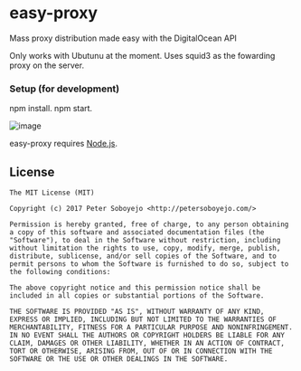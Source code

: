 # easy-proxy
Mass proxy distribution made easy with the DigitalOcean API

Only works with Ubutunu at the moment. Uses squid3 as the fowarding proxy on the server.

### Setup (for development)
npm install.
npm start.

![image](https://user-images.githubusercontent.com/25018435/120934486-6c727300-c6cc-11eb-99f6-6d674d65abdd.png)

easy-proxy requires [Node.js](http://nodejs.org/).


## License

```
The MIT License (MIT)

Copyright (c) 2017 Peter Soboyejo <http://petersoboyejo.com/>

Permission is hereby granted, free of charge, to any person obtaining a copy of this software and associated documentation files (the "Software"), to deal in the Software without restriction, including without limitation the rights to use, copy, modify, merge, publish, distribute, sublicense, and/or sell copies of the Software, and to permit persons to whom the Software is furnished to do so, subject to the following conditions:

The above copyright notice and this permission notice shall be included in all copies or substantial portions of the Software.

THE SOFTWARE IS PROVIDED "AS IS", WITHOUT WARRANTY OF ANY KIND, EXPRESS OR IMPLIED, INCLUDING BUT NOT LIMITED TO THE WARRANTIES OF MERCHANTABILITY, FITNESS FOR A PARTICULAR PURPOSE AND NONINFRINGEMENT. IN NO EVENT SHALL THE AUTHORS OR COPYRIGHT HOLDERS BE LIABLE FOR ANY CLAIM, DAMAGES OR OTHER LIABILITY, WHETHER IN AN ACTION OF CONTRACT, TORT OR OTHERWISE, ARISING FROM, OUT OF OR IN CONNECTION WITH THE SOFTWARE OR THE USE OR OTHER DEALINGS IN THE SOFTWARE.
```
